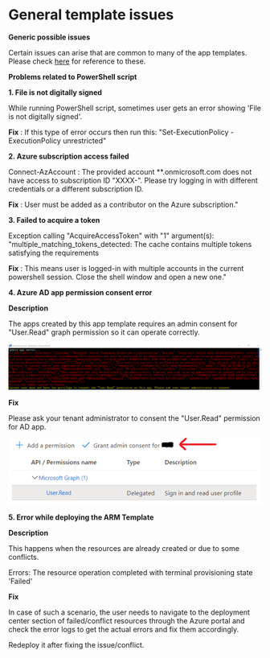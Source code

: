 # **General template issues**

**Generic possible issues**

Certain issues can arise that are common to many of the app templates. Please check [here](https://github.com/OfficeDev/microsoft-teams-stickers-app/wiki/Troubleshooting)  for reference to these.

**Problems related to PowerShell script**

**1. File is not digitally signed**

While running PowerShell script, sometimes user gets an error showing &#39;File is not digitally signed&#39;.

**Fix** : If this type of error occurs then run this: &quot;Set-ExecutionPolicy -ExecutionPolicy unrestricted&quot;

**2. Azure subscription access failed**

Connect-AzAccount : The provided account \*\*.onmicrosoft.com does not have access to subscription ID &quot;XXXX-&quot;. Please try logging in with different credentials or a different subscription ID.

**Fix** : User must be added as a contributor on the Azure subscription.&quot;

**3. Failed to acquire a token**

Exception calling &quot;AcquireAccessToken&quot; with &quot;1&quot; argument(s): &quot;multiple\_matching\_tokens\_detected: The cache contains multiple tokens satisfying the requirements

**Fix** : This means user is logged-in with multiple accounts in the current powershell session. Close the shell window and open a new one.&quot;

**4. Azure AD app permission consent error**

**Description**

The apps created by this app template requires an admin consent for &quot;User.Read&quot; graph permission so it can operate correctly.

![Powershell deployment guide](images/consent_error.png)

**Fix**

Please ask your tenant administrator to consent the &quot;User.Read&quot; permission for AD app.

![Powershell deployment guide](images/graph_access.png)

**5. Error while deploying the ARM Template**

**Description**

This happens when the resources are already created or due to some conflicts.

Errors: The resource operation completed with terminal provisioning state &#39;Failed&#39;

**Fix**

In case of such a scenario, the user needs to navigate to the deployment center section of failed/conflict resources through the Azure portal and check the error logs to get the actual errors and fix them accordingly.

Redeploy it after fixing the issue/conflict.